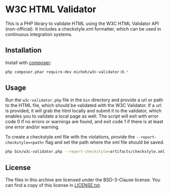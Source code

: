 W3C HTML Validator
==================

This is a PHP library to validate HTML using the W3C HTML Validator API (non-official). It includes
a checkstyle.xml formatter, which can be used in continuous integration systems.


Installation
------------
Install with [composer](https://getcomposer.org/):

```sh
php composer.phar require-dev micheh/w3c-validator:0.*
```


Usage
-----
Run the `w3c-validator.php` file in the `bin` directory and provide a url or path to the HTML file,
which should be validated with the W3C Validator. If a url is provided, it will grab the html locally
and submit it to the validator, which enables you to validate a local page as well. The script will
exit with error code 0 if no errors or warnings are found, and exit code 1 if there is at least one
error and/or warning.

To create a checkstyle.xml file with the violations, provide the `--report-checkstyle=<path>` flag
and set the path where the xml file should be saved.

```sh
php bin/w3c-validator.php --report-checkstyle=artifacts/checkstyle.xml http://localhost/project1
```


License
-------
The files in this archive are licensed under the BSD-3-Clause license.
You can find a copy of this license in [LICENSE.txt](LICENSE.txt).
